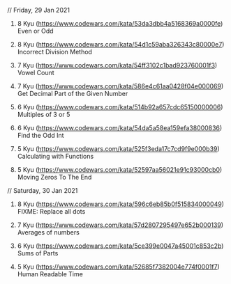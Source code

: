 // Friday, 29 Jan 2021

1. 8 Kyu (https://www.codewars.com/kata/53da3dbb4a5168369a0000fe)
   Even or Odd

2. 8 Kyu (https://www.codewars.com/kata/54d1c59aba326343c80000e7)
   Incorrect Division Method

3. 7 Kyu (https://www.codewars.com/kata/54ff3102c1bad923760001f3)
   Vowel Count

4. 7 Kyu (https://www.codewars.com/kata/586e4c61aa0428f04e000069)
   Get Decimal Part of the Given Number

5. 6 Kyu (https://www.codewars.com/kata/514b92a657cdc65150000006)
   Multiples of 3 or 5

6. 6 Kyu (https://www.codewars.com/kata/54da5a58ea159efa38000836)
   Find the Odd Int

7. 5 Kyu (https://www.codewars.com/kata/525f3eda17c7cd9f9e000b39)
   Calculating with Functions

8. 5 Kyu (https://www.codewars.com/kata/52597aa56021e91c93000cb0)
   Moving Zeros To The End


// Saturday, 30 Jan 2021

1. 8 Kyu (https://www.codewars.com/kata/596c6eb85b0f515834000049)
   FIXME: Replace all dots

2. 7 Kyu (https://www.codewars.com/kata/57d2807295497e652b000139)
   Averages of numbers

3. 6 Kyu (https://www.codewars.com/kata/5ce399e0047a45001c853c2b)
   Sums of Parts

4. 5 Kyu (https://www.codewars.com/kata/52685f7382004e774f0001f7)
   Human Readable Time